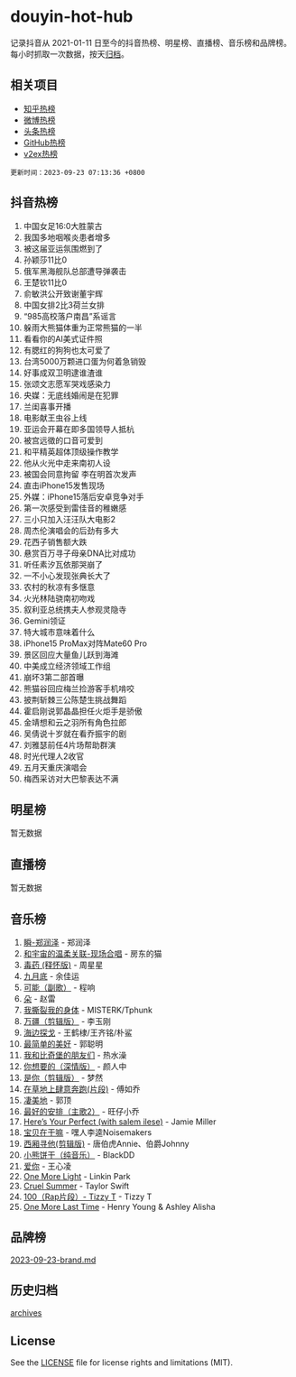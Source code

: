 # douyin-hot-hub

记录抖音从 2021-01-11 日至今的抖音热榜、明星榜、直播榜、音乐榜和品牌榜。每小时抓取一次数据，按天[归档](archives)。

## 相关项目

- [知乎热榜](https://github.com/lonnyzhang423/zhihu-hot-hub)
- [微博热榜](https://github.com/lonnyzhang423/weibo-hot-hub)
- [头条热榜](https://github.com/lonnyzhang423/toutiao-hot-hub)
- [GitHub热榜](https://github.com/lonnyzhang423/github-hot-hub)
- [v2ex热榜](https://github.com/lonnyzhang423/v2ex-hot-hub)


`更新时间：2023-09-23 07:13:36 +0800`

## 抖音热榜

1. 中国女足16:0大胜蒙古
1. 我国多地咽喉炎患者增多
1. 被这届亚运氛围燃到了
1. 孙颖莎11比0
1. 俄军黑海舰队总部遭导弹袭击
1. 王楚钦11比0
1. 俞敏洪公开致谢董宇辉
1. 中国女排2比3荷兰女排
1. “985高校落户南昌”系谣言
1. 躲雨大熊猫体重为正常熊猫的一半
1. 看看你的AI美式证件照
1. 有腮红的狗狗也太可爱了
1. 台湾5000万颗进口蛋为何着急销毁
1. 好事成双卫明逮谁渣谁
1. 张颂文志愿军哭戏感染力
1. 央媒：无底线婚闹是在犯罪
1. 兰闺喜事开播
1. 电影献王虫谷上线
1. 亚运会开幕在即多国领导人抵杭
1. 被宫远徵的口音可爱到
1. 和平精英超体顶级操作教学
1. 他从火光中走来南初人设
1. 被国会同意拘留 李在明首次发声
1. 直击iPhone15发售现场
1. 外媒：iPhone15落后安卓竞争对手
1. 第一次感受到雷佳音的稚嫩感
1. 三小只加入汪汪队大电影2
1. 周杰伦演唱会的后劲有多大
1. 花西子销售额大跌
1. 悬赏百万寻子母亲DNA比对成功
1. 听任素汐瓦依那哭崩了
1. 一不小心发现张典长大了
1. 农村的秋凉有多惬意
1. 火光林陆骁南初吻戏
1. 叙利亚总统携夫人参观灵隐寺
1. Gemini领证
1. 特大城市意味着什么
1. iPhone15 ProMax对阵Mate60 Pro
1. 景区回应大量鱼儿跃到海滩
1. 中美成立经济领域工作组
1. 崩坏3第二部首曝
1. 熊猫谷回应梅兰捡游客手机啃咬
1. 披荆斩棘三公陈楚生挑战舞蹈
1. 霍启刚说郭晶晶担任火炬手是骄傲
1. 金靖想和云之羽所有角色拉郎
1. 吴倩说十岁就在看乔振宇的剧
1. 刘雅瑟前任4片场帮助群演
1. 时光代理人2收官
1. 五月天重庆演唱会
1. 梅西采访对大巴黎表达不满

## 明星榜

暂无数据

## 直播榜

暂无数据

## 音乐榜

1. [瞬-郑润泽](https://sf6-cdn-tos.douyinstatic.com/obj/tos-cn-ve-2774/oYXHIohzvbNAzBhHgyksWpRM4bfkDsBdBDAynw) - 郑润泽
1. [和宇宙的温柔关联-现场合唱](https://sf3-cdn-tos.douyinstatic.com/obj/tos-cn-ve-2774/o0hONGDYQBgk0e5bqDeQOonVmncA6tC2nBwZLT) - 房东的猫
1. [毒药 (释怀版)](https://sf6-cdn-tos.douyinstatic.com/obj/tos-cn-ve-2774/oYILMEAzspdZBIzy4frJNB8ZHPHWAhiwowd4Ad) - 周星星
1. [九月底](https://sf6-cdn-tos.douyinstatic.com/obj/tos-cn-ve-2774/oMfewG4PDTFhF8iz3OGQ7ABH5i6fCgnMaoCbzZ) - 余佳运
1. [可能（副歌）](https://sf3-cdn-tos.douyinstatic.com/obj/tos-cn-ve-2774/cde1731888894259b333569393c2fb51) - 程响
1. [朵](https://sf3-cdn-tos.douyinstatic.com/obj/tos-cn-ve-2774/932f5bdfcd7c47b880525e92ab8a4999) - 赵雷
1. [我撕裂我的身体](https://sf6-cdn-tos.douyinstatic.com/obj/tos-cn-ve-2774/o0cWZzf7vIzpjLQBHPXwtFhMxYUvsP8AoC8EgA) - MISTERK/Tphunk
1. [万疆（剪辑版）](https://sf6-cdn-tos.douyinstatic.com/obj/tos-cn-ve-2774/ooG7oVgFlDTelKCjCsTTobQvbdtj1BBQXnfZd8) - 李玉刚
1. [海边探戈](https://sf6-cdn-tos.douyinstatic.com/obj/tos-cn-ve-2774/os9gE0VQCGqt6VQkZDyBBYvfSDY0QFe3vVmubn) - 王鹤棣/王齐铭/朴鲨
1. [最简单的美好](https://sf6-cdn-tos.douyinstatic.com/obj/tos-cn-ve-2774/a3623594908d4f208709c19c9584f981) - 郭聪明
1. [我和比奇堡的朋友们](https://sf3-cdn-tos.douyinstatic.com/obj/tos-cn-ve-2774/f0505db981ea4a6d91453a15924a82aa) - 热水澡
1. [你想要的（深情版）](https://sf3-cdn-tos.douyinstatic.com/obj/tos-cn-ve-2774/oIMnk8GFpoYUtBP39qsBLeMCDPQxxYcI4gbeZS) - 颜人中
1. [是你（剪辑版）](https://sf3-cdn-tos.douyinstatic.com/obj/tos-cn-ve-2774/46019dae783c4c969944217fe1cfafc4) - 梦然
1. [在草地上肆意奔跑(片段)](https://sf6-cdn-tos.douyinstatic.com/obj/tos-cn-ve-2774/8831d494742f45dabdfa8adb8b817259) - 傅如乔
1. [凄美地](https://sf3-cdn-tos.douyinstatic.com/obj/tos-cn-ve-2774/oshF4RgFMhmTSa4jCaHNUXI0NetFtBBQBzBZdf) - 郭顶
1. [最好的安排（主歌2）](https://sf3-cdn-tos.douyinstatic.com/obj/tos-cn-ve-2774/oMMZX1DuHpMwgoDztBmZswgQnbCeeANZxBHkFY) - 旺仔小乔
1. [Here’s Your Perfect (with salem ilese)](https://sf3-cdn-tos.douyinstatic.com/obj/tos-cn-ve-2774/076b1576c6c546598f803fe53da388a7) - Jamie Miller
1. [宝贝在干嘛](https://sf6-cdn-tos.douyinstatic.com/obj/tos-cn-ve-2774/okW4hBCfJI5B2ZEgTCtikhMW7IafzNrBQIYkpJ) - 嘿人李逵Noisemakers
1. [西厢寻他(剪辑版)](https://sf6-cdn-tos.douyinstatic.com/obj/tos-cn-ve-2774/oUsAVfAQKlRNxEv5qxvIB8o5qmIWUcXbzJKJhw) - 唐伯虎Annie、伯爵Johnny
1. [小熊饼干（纯音乐）](https://sf6-cdn-tos.douyinstatic.com/obj/tos-cn-ve-2774/c25d7893334c4ded99a2ae09f9e2a7d6) - BlackDD
1. [爱你](https://sf3-cdn-tos.douyinstatic.com/obj/tos-cn-ve-2774/738d8b240f1e4519b44cf31c84e02e24) - 王心凌
1. [One More Light](https://sf6-cdn-tos.douyinstatic.com/obj/tos-cn-ve-2774/okIBCInhecoGOE5h6ZvqCBYtfXCIMQEbgkRKgD) - Linkin Park
1. [Cruel Summer](https://sf3-cdn-tos.douyinstatic.com/obj/tos-cn-ve-2774/b35ad770e6d4495abefaa493fa46b555) - Taylor Swift
1. [100（Rap片段）- Tizzy T](https://sf6-cdn-tos.douyinstatic.com/obj/tos-cn-ve-2774/f3d21de5ab834c0f9bb7443c06f73d04) - Tizzy T
1. [One More Last Time](https://sf6-cdn-tos.douyinstatic.com/obj/tos-cn-ve-2774/oAzTlo0LUAdCAIhjktsKWcLAEUKmZwGcOoB1fy) - Henry Young & Ashley Alisha

## 品牌榜

[2023-09-23-brand.md](archives/2023-09-23-brand.md)

## 历史归档

[archives](archives)

## License

See the [LICENSE](LICENSE) file for license rights and limitations (MIT).
